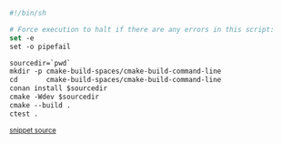 

```cmake
#!/bin/sh

# Force execution to halt if there are any errors in this script:
set -e
set -o pipefail

sourcedir=`pwd`
mkdir -p cmake-build-spaces/cmake-build-command-line
cd       cmake-build-spaces/cmake-build-command-line
conan install $sourcedir
cmake -Wdev $sourcedir
cmake --build .
ctest .
```
<sup><a href='https://github.com/claremacrae/ApprovalTests.cpp.CMakeSamples/blob/main/./conan_cmake/build.sh' title='File snippet was copied from'>snippet source</a></sup>


